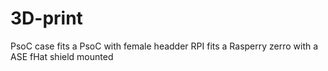 # 3D-print

PsoC case fits a PsoC with female headder 
RPI fits a Rasperry zerro with a ASE fHat shield mounted 
